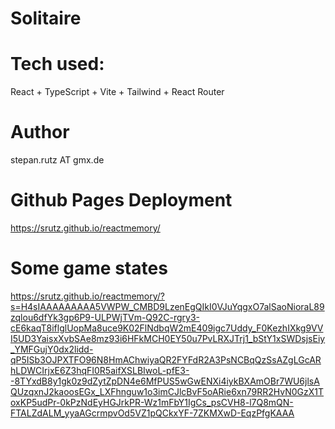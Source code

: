 
# Solitaire

# Tech used:

React + TypeScript + Vite + Tailwind + React Router

# Author

stepan.rutz AT gmx.de

# Github Pages Deployment

https://srutz.github.io/reactmemory/

# Some game states

https://srutz.github.io/reactmemory/?s=H4sIAAAAAAAAA5VWPW_CMBD9LzenEgQIkI0VJuYqgxO7alSaoNioraL89zqlou6dfYk3gp6P9-ULPWjTVm-Q92C-rgry3-cE6kaqT8iflglUopMa8uce9K02FlNdbqW2mE409igc7Uddy_F0KezhIXkg9VVI5UD3YaisxXvbSAe8mz93i6HFkMCH0EY50u7PvLRXJTrj1_bStY1xSWDsjsEiy_YMFGujY0dx2lidd-qP5ISb3OJPXTFO96N8HmAChwiyaQR2FYFdR2A3PsNCBqQzSsAZgLGcARhLDWCIrjxE6Z3hqFI0R5aifXSLBIwoL-pfE3--8TYxdB8y1gk0z9dZytZpDN4e6MfPUS5wGwENXi4iykBXAmOBr7WU6jlsAQUzqxnJ2kaoosEGx_LXFhnguw1o3imCJlcBvF5oARie6xn79RR2HvN0GzX1ToxKP5udPr-0kPzNdEyHGJrkPR-Wz1mFbY1IgCs_psCVH8-l7Q8mQN-FTALZdALM_yyaAGcrmpvOd5VZ1pQCkxYF-7ZKMXwD-EqzPfgKAAA

